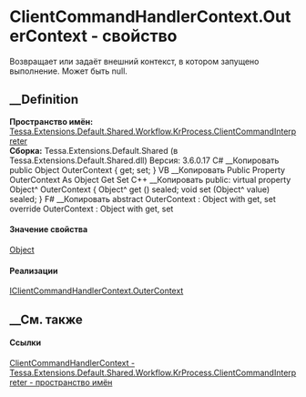# ClientCommandHandlerContext.OuterContext - свойство
Возвращает или задаёт внешний контекст, в котором запущено выполнение. Может
быть null.
## __Definition
 **Пространство имён:**
[Tessa.Extensions.Default.Shared.Workflow.KrProcess.ClientCommandInterpreter](N_Tessa_Extensions_Default_Shared_Workflow_KrProcess_ClientCommandInterpreter.htm)  
 **Сборка:** Tessa.Extensions.Default.Shared (в
Tessa.Extensions.Default.Shared.dll) Версия: 3.6.0.17
C# __Копировать
     public Object OuterContext { get; set; }
VB __Копировать
     Public Property OuterContext As Object
    	Get
    	Set
C++ __Копировать
     public:
    virtual property Object^ OuterContext {
    	Object^ get () sealed;
    	void set (Object^ value) sealed;
    }
F# __Копировать
     abstract OuterContext : Object with get, set
    override OuterContext : Object with get, set
#### Значение свойства
[Object](https://learn.microsoft.com/dotnet/api/system.object)
#### Реализации
[IClientCommandHandlerContext.OuterContext](P_Tessa_Extensions_Default_Shared_Workflow_KrProcess_ClientCommandInterpreter_IClientCommandHandlerContext_OuterContext.htm)  
##  __См. также
#### Ссылки
[ClientCommandHandlerContext -
](T_Tessa_Extensions_Default_Shared_Workflow_KrProcess_ClientCommandInterpreter_ClientCommandHandlerContext.htm)
[Tessa.Extensions.Default.Shared.Workflow.KrProcess.ClientCommandInterpreter -
пространство
имён](N_Tessa_Extensions_Default_Shared_Workflow_KrProcess_ClientCommandInterpreter.htm)
